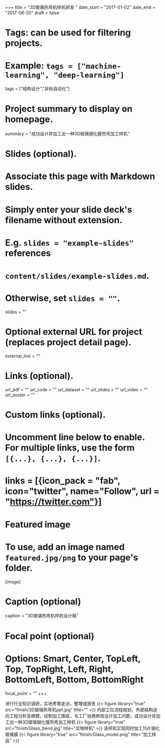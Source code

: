 +++
title = "3D玻璃热弯机样机研发 "
date_start = "2017-01-02"
date_end = "2017-06-20"
draft = false

# Tags: can be used for filtering projects.
# Example: `tags = ["machine-learning", "deep-learning"]`
tags = ["结构设计","非标自动化"]


# Project summary to display on homepage.
summary = "成功设计并加工出一种3D玻璃钢化膜热弯加工样机"

# Slides (optional).
#   Associate this page with Markdown slides.
#   Simply enter your slide deck's filename without extension.
#   E.g. `slides = "example-slides"` references 
#   `content/slides/example-slides.md`.
#   Otherwise, set `slides = ""`.
slides = ""

# Optional external URL for project (replaces project detail page).
external_link = ""

# Links (optional).
url_pdf = ""
url_code = ""
url_dataset = ""
url_slides = ""
url_video = ""
url_poster = ""

# Custom links (optional).
#   Uncomment line below to enable. For multiple links, use the form `[{...}, {...}, {...}]`.
# links = [{icon_pack = "fab", icon="twitter", name="Follow", url = "https://twitter.com"}]

# Featured image
# To use, add an image named `featured.jpg/png` to your page's folder. 
[image]
  # Caption (optional)
  caption = "3D玻璃热弯机样机设计稿"

  # Focal point (optional)
  # Options: Smart, Center, TopLeft, Top, TopRight, Left, Right, BottomLeft, Bottom, BottomRight
  focal_point = ""
+++

进行行业知识调研，实地考察走访，整理成报告
{{< figure library="true" src="finish/3D玻璃热弯机ppt.jpg" title="" >}}
内部工位流程规划，外部结构逆向工程分析及建模，绘制加工图纸，与工厂协商修改设计加工问题，成功设计并加工出一种3D玻璃钢化膜热弯加工样机
{{< figure library="true" src="finish/Glass_bend.jpg" title="实物样机" >}}
该样机实现同时加工15片钢化玻璃膜
{{< figure library="true" src="finish/Glass_model.png" title="加工样品" >}}
